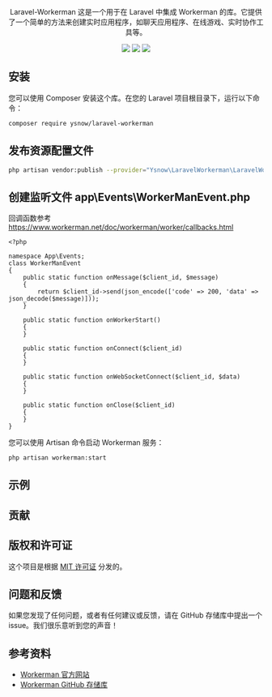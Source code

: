 <p align="center">
    Laravel-Workerman
    这是一个用于在 Laravel 中集成 Workerman 的库。它提供了一个简单的方法来创建实时应用程序，如聊天应用程序、在线游戏、实时协作工具等。
</a>
<p align="center">
    <a><img src="https://img.shields.io/badge/php-7.1+-59a9f8.svg?style=flat" /></a> 
    <a><img src="https://img.shields.io/badge/laravel-9.0+-59a9f8.svg?style=flat" ></a>
    <a><img src="https://img.shields.io/packagist/dt/ysnow/laravel-workerman.svg?style=flat-square"></a>
</p>

## 安装

您可以使用 Composer 安装这个库。在您的 Laravel 项目根目录下，运行以下命令：

```bash
composer require ysnow/laravel-workerman
```

## 发布资源配置文件
```bash
php artisan vendor:publish --provider="Ysnow\LaravelWorkerman\LaravelWorkermanServiceProvider"
```
## 创建监听文件 app\Events\WorkerManEvent.php
回调函数参考 https://www.workerman.net/doc/workerman/worker/callbacks.html
~~~
<?php

namespace App\Events;
class WorkerManEvent
{
    public static function onMessage($client_id, $message)
    {
        return $client_id->send(json_encode(['code' => 200, 'data' => json_decode($message)]));
    }

    public static function onWorkerStart()
    {
    }

    public static function onConnect($client_id)
    {
    }

    public static function onWebSocketConnect($client_id, $data)
    {
    }

    public static function onClose($client_id)
    {
    }
}

~~~
您可以使用 Artisan 命令启动 Workerman 服务：

```bash
php artisan workerman:start
```

## 示例



## 贡献



## 版权和许可证

这个项目是根据 [MIT 许可证](LICENSE.md) 分发的。

## 问题和反馈

如果您发现了任何问题，或者有任何建议或反馈，请在 GitHub 存储库中提出一个 issue。我们很乐意听到您的声音！

## 参考资料 
- [Workerman 官方网站](http://www.workerman.net/)
- [Workerman GitHub 存储库](https://github.com/walkor/Workerman) 
